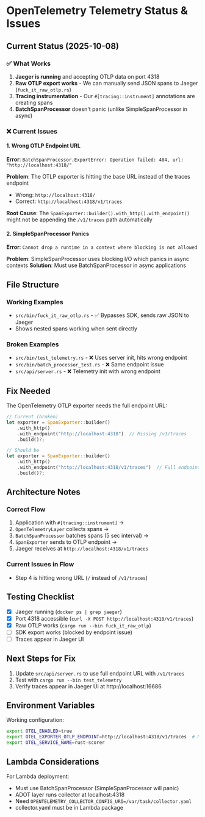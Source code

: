 # OpenTelemetry Telemetry Status & Issues

## Current Status (2025-10-08)

### ✅ What Works
1. **Jaeger is running** and accepting OTLP data on port 4318
2. **Raw OTLP export works** - We can manually send JSON spans to Jaeger (`fuck_it_raw_otlp.rs`)
3. **Tracing instrumentation** - Our `#[tracing::instrument]` annotations are creating spans
4. **BatchSpanProcessor** doesn't panic (unlike SimpleSpanProcessor in async)

### ❌ Current Issues

#### 1. Wrong OTLP Endpoint URL
**Error**: `BatchSpanProcessor.ExportError: Operation failed: 404, url: "http://localhost:4318/"`

**Problem**: The OTLP exporter is hitting the base URL instead of the traces endpoint
- Wrong: `http://localhost:4318/`
- Correct: `http://localhost:4318/v1/traces`

**Root Cause**: The `SpanExporter::builder().with_http().with_endpoint()` might not be appending the `/v1/traces` path automatically

#### 2. SimpleSpanProcessor Panics
**Error**: `Cannot drop a runtime in a context where blocking is not allowed`

**Problem**: SimpleSpanProcessor uses blocking I/O which panics in async contexts
**Solution**: Must use BatchSpanProcessor in async applications

## File Structure

### Working Examples
- `src/bin/fuck_it_raw_otlp.rs` - ✅ Bypasses SDK, sends raw JSON to Jaeger
- Shows nested spans working when sent directly

### Broken Examples
- `src/bin/test_telemetry.rs` - ❌ Uses server init, hits wrong endpoint
- `src/bin/batch_processor_test.rs` - ❌ Same endpoint issue
- `src/api/server.rs` - ❌ Telemetry init with wrong endpoint

## Fix Needed

The OpenTelemetry OTLP exporter needs the full endpoint URL:

```rust
// Current (broken)
let exporter = SpanExporter::builder()
    .with_http()
    .with_endpoint("http://localhost:4318")  // Missing /v1/traces
    .build()?;

// Should be
let exporter = SpanExporter::builder()
    .with_http()
    .with_endpoint("http://localhost:4318/v1/traces")  // Full endpoint
    .build()?;
```

## Architecture Notes

### Correct Flow
1. Application with `#[tracing::instrument]` →
2. `OpenTelemetryLayer` collects spans →
3. `BatchSpanProcessor` batches spans (5 sec interval) →
4. `SpanExporter` sends to OTLP endpoint →
5. Jaeger receives at `http://localhost:4318/v1/traces`

### Current Issues in Flow
- Step 4 is hitting wrong URL (`/` instead of `/v1/traces`)

## Testing Checklist

- [x] Jaeger running (`docker ps | grep jaeger`)
- [x] Port 4318 accessible (`curl -X POST http://localhost:4318/v1/traces`)
- [x] Raw OTLP works (`cargo run --bin fuck_it_raw_otlp`)
- [ ] SDK export works (blocked by endpoint issue)
- [ ] Traces appear in Jaeger UI

## Next Steps for Fix

1. Update `src/api/server.rs` to use full endpoint URL with `/v1/traces`
2. Test with `cargo run --bin test_telemetry`
3. Verify traces appear in Jaeger UI at http://localhost:16686

## Environment Variables

Working configuration:
```bash
export OTEL_ENABLED=true
export OTEL_EXPORTER_OTLP_ENDPOINT=http://localhost:4318/v1/traces  # Need full path!
export OTEL_SERVICE_NAME=rust-scorer
```

## Lambda Considerations

For Lambda deployment:
- Must use BatchSpanProcessor (SimpleSpanProcessor will panic)
- ADOT layer runs collector at localhost:4318
- Need `OPENTELEMETRY_COLLECTOR_CONFIG_URI=/var/task/collector.yaml`
- collector.yaml must be in Lambda package